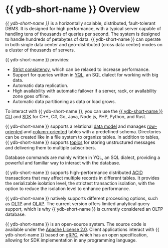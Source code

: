 # {{ ydb-short-name }} Overview

*{{ ydb-short-name }}* is a horizontally scalable, distributed, fault-tolerant DBMS. It is designed for high performance, with a typical server capable of handling tens of thousands of queries per second. The system is designed to handle hundreds of petabytes of data. {{ ydb-short-name }} can operate in both single data center and geo-distributed (cross data center) modes on a cluster of thousands of servers.

{{ ydb-short-name }} provides:

* [Strict consistency](https://en.wikipedia.org/wiki/Consistency_model#Strict_Consistency), which can be relaxed to increase performance.
* Support for queries written in [YQL](../../../yql/reference/index.md), an SQL dialect for working with big data.
* Automatic data replication.
* High availability with automatic failover if a server, rack, or availability zone goes offline.
* Automatic data partitioning as data or load grows.

To interact with {{ ydb-short-name }}, you can use the [{{ ydb-short-name }} CLI](../../../reference/ydb-cli/index.md) and [SDK](../../../reference/ydb-sdk/index.md) for C++, C#, Go, Java, Node.js, PHP, Python, and Rust.

{{ ydb-short-name }} supports a relational [data model](../../../concepts/datamodel/table.md) and manages [row-oriented](../../datamodel/table.md#row-oriented-tables) and [column-oriented](../../datamodel/table.md#column-oriented-tables) tables with a predefined schema. Directories can be created like in a file system to organize tables. In addition to tables, {{ ydb-short-name }} supports [topics](../../topic.md) for storing unstructured messages and delivering them to multiple subscribers.

Database commands are mainly written in YQL, an SQL dialect, providing a powerful and familiar way to interact with the database.

{{ ydb-short-name }} supports high-performance distributed [ACID](https://en.wikipedia.org/wiki/ACID_(computer_science)) transactions that may affect multiple records in different tables. It provides the serializable isolation level, the strictest transaction isolation, with the option to reduce the isolation level to enhance performance.

{{ ydb-short-name }} natively supports different processing options, such as [OLTP](https://en.wikipedia.org/wiki/Online_transaction_processing) and [OLAP](https://en.wikipedia.org/wiki/Online_analytical_processing). The current version offers limited analytical query support, which is why {{ ydb-short-name }} is currently considered an OLTP database.

{{ ydb-short-name }} is an open-source system. The source code is available under the [Apache License 2.0](https://www.apache.org/licenses/LICENSE-2.0). Client applications interact with {{ ydb-short-name }} based on [gRPC](https://grpc.io/), which has an open specification, allowing for SDK implementation in any programming language.

